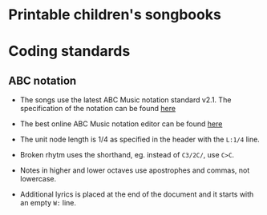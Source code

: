 # Printable children's songbooks

# Coding standards

## ABC notation
- The songs use the latest ABC Music notation standard v2.1. The specification
  of the notation can be found
  [here](http://abcnotation.com/wiki/abc:standard:v2.1)

- The best online ABC Music notation editor can be found
  [here](https://www.abcjs.net/abcjs-editor.html)
  
- The unit node length is 1/4 as specified in the header with the `L:1/4` line.

- Broken rhytm uses the shorthand, eg. instead of `C3/2C/`, use `C>C`.

- Notes in higher and lower octaves use apostrophes and commas, not lowercase.

- Additional lyrics is placed at the end of the document and it starts with
  an empty `W:` line.